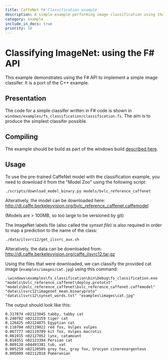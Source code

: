 ```yaml
---
title: CaffeNet F# Classification example
description: A simple example performing image classification using the F# API.
category: example
include_in_docs: true
priority: 10
---
```


# Classifying ImageNet: using the F# API

This example demonstrates using the F# API to implement a simple
image classifer. It is a port of the C++ example.

## Presentation

The code for a simple classifer written in F# code is shown in
`windows/examples/fs_classification/classification.fs`. The aim is
to produce the simplest classifer possible.

## Compiling

The example should be build as part of the windows build [described here](../../../README.md).

## Usage

To use the pre-trained CaffeNet model with the classification example,
you need to download it from the "Model Zoo" using the following
script:
```
./scripts/download_model_binary.py models/bvlc_reference_caffenet
```

Alteratively, the model can be downloaded here: http://dl.caffe.berkeleyvision.org/bvlc_reference_caffenet.caffemodel

(Models are > 100MB, so too large to be versioned by git)

The ImageNet labels file (also called the *synset file*) is also
required in order to map a prediction to the name of the class:
```
./data/ilsvrc12/get_ilsvrc_aux.sh
```

Alteratively, the data can be downloaded from: http://dl.caffe.berkeleyvision.org/caffe_ilsvrc12.tar.gz

Using the files that were downloaded, we can classify the provided cat
image (`examples/images/cat.jpg`) using this command:
```
.\windows\examples\fs_classification\bin\Debug\fs_classification.exe "models\bvlc_reference_caffenet\deploy.prototxt" "models\bvlc_reference_caffenet\bvlc_reference_caffenet.caffemodel" "data\ilsvrc12\imagenet_mean.binaryproto" "data\ilsvrc12\synset_words.txt" "examples\images\cat.jpg"
```
The output should look like this:
```
0.317874 n02123045 tabby, tabby cat
0.240782 n02123159 tiger cat
0.126425 n02124075 Egyptian cat
0.110704 n02119022 red fox, Vulpes vulpes
0.067777 n02119789 kit fox, Vulpes macrotis
0.061915 n02127052 lynx, catamount
0.010351 n02123394 Persian cat
0.009120 n04493381 tub, vat
0.005259 n02120505 grey fox, gray fox, Urocyon cinereoargenteus
0.005089 n02112018 Pomeranian
```

